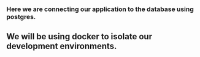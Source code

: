 ### Here we are connecting our application to the database using postgres.
## We will be using docker to isolate our development environments.
